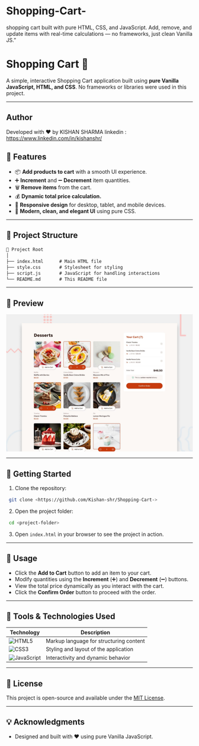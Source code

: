 # Shopping-Cart-
shopping cart built with pure HTML, CSS, and JavaScript. Add, remove, and update items with real-time calculations — no frameworks, just clean Vanilla JS.”
# Shopping Cart 🛒

A simple, interactive Shopping Cart application built using **pure Vanilla JavaScript, HTML, and CSS**. No frameworks or libraries were used in this project.

---
  ## Author
Developed with ❤️ by KISHAN SHARMA
linkedin : https://www.linkedin.com/in/kishanshr/

## 🌟 Features
- 📦 **Add products to cart** with a smooth UI experience.
- ➕ **Increment** and ➖ **Decrement** item quantities.
- 🗑️ **Remove items** from the cart.
- 💰 **Dynamic total price calculation.**
- 📱 **Responsive design** for desktop, tablet, and mobile devices.
- 🎨 **Modern, clean, and elegant UI** using pure CSS.

---

## 📂 Project Structure
```
📁 Project Root
│
├── index.html      # Main HTML file
├── style.css       # Stylesheet for styling
├── script.js       # JavaScript for handling interactions
└── README.md       # This README file
```

---

## 📸 Preview
![Shopping Cart Preview](preview.jpg)

---

## 🚀 Getting Started
1. Clone the repository:
```bash
 git clone <https://github.com/Kishan-shr/Shopping-Cart->
```
2. Open the project folder:
```bash
 cd <project-folder>
```
3. Open `index.html` in your browser to see the project in action.

---

## 📌 Usage
- Click the **Add to Cart** button to add an item to your cart.
- Modify quantities using the **Increment** (➕) and **Decrement** (➖) buttons.
- View the total price dynamically as you interact with the cart.
- Click the **Confirm Order** button to proceed with the order.

---

## 🔧 Tools & Technologies Used

| Technology      | Description                         |
|-----------------|-------------------------------------|
| ![HTML5](https://img.shields.io/badge/HTML5-E34F26?style=for-the-badge&logo=html5&logoColor=white)       | Markup language for structuring content  |
| ![CSS3](https://img.shields.io/badge/CSS3-1572B6?style=for-the-badge&logo=css3&logoColor=white)          | Styling and layout of the application    |
| ![JavaScript](https://img.shields.io/badge/JavaScript-F7DF1E?style=for-the-badge&logo=javascript&logoColor=black)  | Interactivity and dynamic behavior      |

---

## 📄 License
This project is open-source and available under the [MIT License](./LICENSE).

---

## 💡 Acknowledgments
- Designed and built with ❤️ using pure Vanilla JavaScript.

